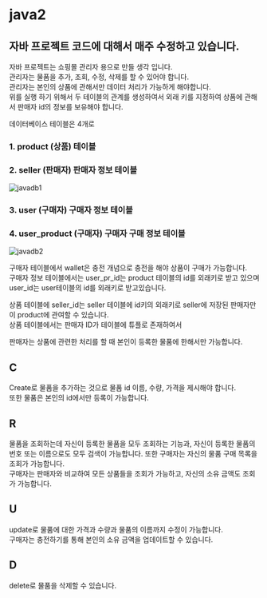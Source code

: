 # java2
자바 프로젝트 코드에 대해서 매주 수정하고 있습니다.
----------
자바 프로젝트는 쇼핑몰 관리자 용으로 만들 생각 입니다.   
관리자는 물품을 추가, 조회, 수정, 삭제를 할 수 있어야 합니다.   
관리자는 본인의 상품에 관해서만 데이터 처리가 가능하게 해야합니다.   
위를 실행 하기 위해서 두 테이블의 관계를 생성하여서 외래 키를 지정하여 상품에 관해서 판매자 id의 정보를 보유해야 합니다.   

데이터베이스 테이블은 4개로
### 1. product (상품) 테이블   
### 2. seller (판매자) 판매자 정보 테이블   
![javadb1](https://user-images.githubusercontent.com/95335311/174206221-48f3b76d-3660-42d7-822c-45f13a3b777a.png)   
   
### 3. user (구매자) 구매자 정보 테이블
### 4. user_product (구매자) 구매자 구매 정보 테이블
![javadb2](https://user-images.githubusercontent.com/95335311/174206283-e1398a0f-63ba-448e-bf17-44eec9032d14.png)   
   
구매자 테이블에서 wallet은 충전 개념으로 충전을 해야 상품이 구매가 가능합니다.   
구매자 정보 테이블에서는 user_pr_id는 product 테이블의 id를 외래키로 받고 있으며   
user_id는 user테이블의 id를 외래키로 받고있습니다.   

상품 테이블에 seller_id는  seller 테이블에 id키의 외래키로 seller에 저장된 판매자만이 product에 관여할 수 있습니다.   
상품 테이블에서는 판매자 ID가 테이블에 튜플로 존재하여서   

판매자는 상품에 관련한 처리를 할 때 본인이 등록한 물품에 한해서만 가능합니다.   

## C
Create로 물품을 추가하는 것으로 물품 id 이름, 수량, 가격을 제시해야 합니다.   
또한 물품은 본인의 id에서만 등록이 가능합니다.
## R
물품을 조회하는데 자신이 등록한 물품을 모두 조회하는 기능과, 자신이 등록한 물품의 번호 또는 이름으로도 모두 검색이 가능합니다. 
또한 구매자는 자신의 물품 구매 목록을 조회가 가능합니다.   
구매자는 판매자와 비교하여 모든 상품들을 조회가 가능하고, 자신의 소유 금액도 조회가 가능합니다.   
## U
update로 물품에 대한 가격과 수량과 물품의 이름까지 수정이 가능합니다.  
구매자는 충전하기를 통해 본인의 소유 금액을 업데이트할 수 있습니다.
## D
delete로 물품을 삭제할 수 있습니다.
